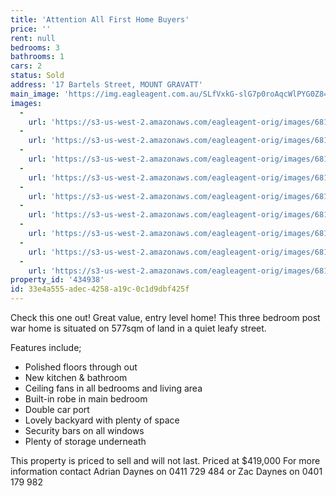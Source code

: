 ```yaml
---
title: 'Attention All First Home Buyers'
price: ''
rent: null
bedrooms: 3
bathrooms: 1
cars: 2
status: Sold
address: '17 Bartels Street, MOUNT GRAVATT'
main_image: 'https://img.eagleagent.com.au/SLfVxkG-slG7p0roAqcWlPYG0Z8=/1280x854/smart/https://s3-us-west-2.amazonaws.com/eagleagent-orig/images/6819143/105313383-image-M.jpg'
images:
  -
    url: 'https://s3-us-west-2.amazonaws.com/eagleagent-orig/images/6819151/105313383-image-H.jpg'
  -
    url: 'https://s3-us-west-2.amazonaws.com/eagleagent-orig/images/6819150/105313383-image-G.jpg'
  -
    url: 'https://s3-us-west-2.amazonaws.com/eagleagent-orig/images/6819149/105313383-image-F.jpg'
  -
    url: 'https://s3-us-west-2.amazonaws.com/eagleagent-orig/images/6819148/105313383-image-E.jpg'
  -
    url: 'https://s3-us-west-2.amazonaws.com/eagleagent-orig/images/6819147/105313383-image-D.jpg'
  -
    url: 'https://s3-us-west-2.amazonaws.com/eagleagent-orig/images/6819146/105313383-image-C.jpg'
  -
    url: 'https://s3-us-west-2.amazonaws.com/eagleagent-orig/images/6819145/105313383-image-B.jpg'
  -
    url: 'https://s3-us-west-2.amazonaws.com/eagleagent-orig/images/6819144/105313383-image-A.jpg'
  -
    url: 'https://s3-us-west-2.amazonaws.com/eagleagent-orig/images/6819143/105313383-image-M.jpg'
property_id: '434938'
id: 33e4a555-adec-4258-a19c-0c1d9dbf425f
---
```

Check this one out! Great value, entry level home!
This three bedroom post war home is situated on 577sqm of land in a quiet leafy street.

Features include;
*  Polished floors through out
*  New kitchen & bathroom
*  Ceiling fans in all bedrooms and living area
*  Built-in robe in main bedroom
*  Double car port
*  Lovely backyard with plenty of space
*  Security bars on all windows
*  Plenty of storage underneath

This property is priced to sell and will not last.
Priced at $419,000
For more information contact Adrian Daynes on 0411 729 484 or Zac Daynes on 0401 179 982